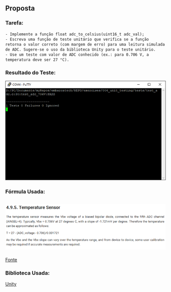 ## Proposta

### Tarefa:
```
- Implemente a função float adc_to_celsius(uint16_t adc_val);
- Escreva uma função de teste unitário que verifica se a função retorna o valor correto (com margem de erro) para uma leitura simulada de ADC. Sugere-se o uso da biblioteca Unity para o teste unitário.
- Use um teste com valor de ADC conhecido (ex.: para 0.706 V, a temperatura deve ser 27 °C).
```

### Resultado do Teste:

![Test results: 1 PASS 0 FAILURE 0 IGNORED](./assets/putty.png)

### Fórmula Usada:

![Approximated temperature formula](./assets/temperature_approx.png)
-
[Fonte](https://datasheets.raspberrypi.com/rp2040/rp2040-datasheet.pdf)

### Biblioteca Usada:

[Unity](https://github.com/ThrowTheSwitch/Unity)
